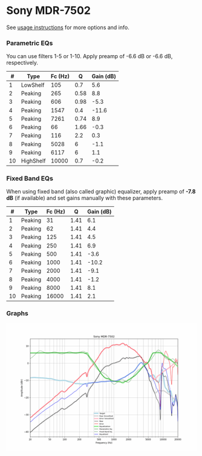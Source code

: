 # Sony MDR-7502
See [usage instructions](https://github.com/jaakkopasanen/AutoEq#usage) for more options and info.

### Parametric EQs
You can use filters 1-5 or 1-10. Apply preamp of -6.6 dB or -6.6 dB, respectively.

|   # | Type      |   Fc (Hz) |    Q |   Gain (dB) |
|-----|-----------|-----------|------|-------------|
|   1 | LowShelf  |       105 | 0.7  |         5.6 |
|   2 | Peaking   |       265 | 0.58 |         8.8 |
|   3 | Peaking   |       606 | 0.98 |        -5.3 |
|   4 | Peaking   |      1547 | 0.4  |       -11.6 |
|   5 | Peaking   |      7261 | 0.74 |         8.9 |
|   6 | Peaking   |        66 | 1.66 |        -0.3 |
|   7 | Peaking   |       116 | 2.2  |         0.3 |
|   8 | Peaking   |      5028 | 6    |        -1.1 |
|   9 | Peaking   |      6117 | 6    |         1.1 |
|  10 | HighShelf |     10000 | 0.7  |        -0.2 |

### Fixed Band EQs
When using fixed band (also called graphic) equalizer, apply preamp of **-7.8 dB** (if available) and set gains manually with these parameters.

|   # | Type    |   Fc (Hz) |    Q |   Gain (dB) |
|-----|---------|-----------|------|-------------|
|   1 | Peaking |        31 | 1.41 |         6.1 |
|   2 | Peaking |        62 | 1.41 |         4.4 |
|   3 | Peaking |       125 | 1.41 |         4.5 |
|   4 | Peaking |       250 | 1.41 |         6.9 |
|   5 | Peaking |       500 | 1.41 |        -3.6 |
|   6 | Peaking |      1000 | 1.41 |       -10.2 |
|   7 | Peaking |      2000 | 1.41 |        -9.1 |
|   8 | Peaking |      4000 | 1.41 |        -1.2 |
|   9 | Peaking |      8000 | 1.41 |         8.1 |
|  10 | Peaking |     16000 | 1.41 |         2.1 |

### Graphs
![](./Sony%20MDR-7502.png)

